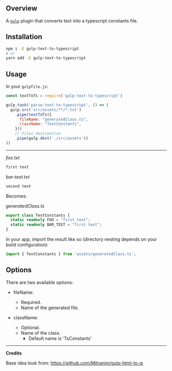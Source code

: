 ## Overview

A [`gulp`](http://gulpjs.com) plugin that converts text into a typescript constants file.

## Installation

```sh
npm i -E gulp-text-to-typescript
# or
yarn add -E gulp-text-to-typescript
```

## Usage

In your `gulpfile.js`:

```js
const textToTs = require('gulp-text-to-typescript')

gulp.task('parse-text-to-typescript', () => (
  gulp.src('src/assets/**/*.txt')
    .pipe(textToTs({
      fileName: "generatedClass.ts",
      className: "TextConstants",
    }))
    // Files destination
    .pipe(gulp.dest('./src/assets'))
))
```

---
*foo.txt*
```html
first text
```
*bar-test.txt*
```html
second text
```

Becomes:

*generatedClass.ts*
```typescript
export class TextConstants {
  static readonly FOO = "first text";
  static readonly BAR_TEST = "first text";
}
```

In your app, import the result like so (directory nesting depends on your build configuration):

```typescript
import { TextConstants } from 'assets/generatedClass.ts';
```

## Options

There are two available options:

- fileName: 
  - Required.
  - Name of the generated file.
  
- className:
  - Optional.
  - Name of the class.
    - Default name is 'TsConstants'


---

**Credits**

Base idea took from: https://github.com/Mitranim/gulp-html-to-js